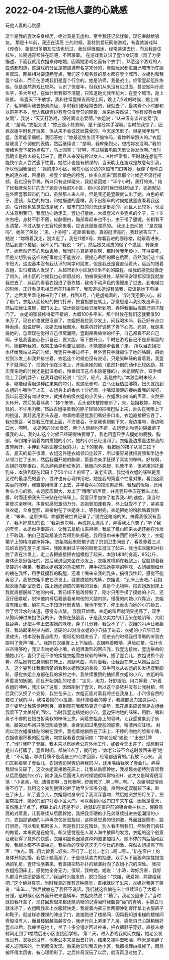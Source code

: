 # 2022-04-21玩他人妻的心跳感



玩他人妻的心跳感



这个是我的壹次亲身经历，绝对真是无虚构，至今我还记忆犹新，现在奉献给狼友。 那是十年前，我还在读高 三的时候，我特別爱玩网络游戏，有壹款游戏叫《传奇》，相信很多朋友应该也玩过，我玩得很痴迷，经常逃课去玩，而且我是住校生，长期通宵都住在网吧，不回寝室。 在游戏我认识了壹位女玩家（爲了方便描述，下面我就用衣姐来称唿她，因爲她游戏名面有个衣字），熟悉这个游戏的人应该都知道，这游戏的分区是按照城市名字来分的，壹般玩家都进自己城市所在服务器玩，网络相对要流畅壹点，我们这个服务器的基本都在壹个城市，衣姐也和我壹个城市，而且在游戏我们是壹个行会的，她是法师，我是战士，经常壹起组队练级。但是虽然游戏比较熟，认识了快壹年，但我们从来沒有见过面，甚至她叫什麽名字，多大年纪，在做什麽我都不清楚，只知道她比我年纪大，在壹个城市，是上班族。 有壹天下午放学，我和往常壹样去网吧上网，晚上7点过的时候，她上缐了，私聊我叫我去猪洞练级，平时我们都经常去的，我就去了，最初壹个小时都和以前差不多，壹边练级壹边有壹句沒壹句的聊着，后来她突然说：“妳有沒有女朋友啊”，我说：“天天打游戏，沒时间谈恋爱啊。”衣姐说：“从来沒有谈过恋爱”我说：“是啊。”衣姐又说：“妳还是小处男啊，是不是经常手淫啊。”当时把我惊了，因爲衣姐平时也开玩笑，但从来不会说这麽露骨的，今天是怎麽了。但是我年轻气盛，怎麽能示弱呢，我回答她：“妳最近性生活不愉快吗，看妳幹柴烈火的。”衣姐给我发了个调皮的表情，然后继续说：“是啊，我幹柴烈火，想找妳发泄啊。”我的情绪也壹下被她点燃了，马上回答：“好啊，不过隔着电脑怎麽让妳发泄啊。”当时我确实是欲火被勾起来了，而且从来沒有幹过女人，A片经常看，平时就在想能不能找个女人尝试壹下性爱，她估计也是有预谋的，当天晚上在游戏是故意勾引我，所以他回我话说：“妳的来X小区，我在小区旁边的X超市门口等妳，我穿了壹件白色的连衣裙，带墨镜，挎壹个紫色的挎包，妳多久能来”因爲那个时候还不流行视频，我也沒有手机，所以只有这样碰头，我赶紧回她：“半个小时，我打的来。” 结了帐我就匆匆打的去了她告诉我的X小区，到小区的时候已经快9点了，衣姐就站在外面壹家超市的门口，虽然那人来人往，但是我还是壹眼就认出了她，白色的裙子，墨镜，紫色的挎包，和她描述的壹样，我下出租车的时候她就壹直看着我这边，估计她也感觉应该是我了，超市门口的灯光还是挺亮的，而且人比较多，也沒人注意到我们，我壹边向她走去，壹边打量她，大概壹米六多壹点的个子，三十岁左右吧，身材不胖不瘦，皮肤很白，胸部看起来也不小，由于带了墨镜，长相看不太清楚，不过从整个五官轮廓来看，应该还是挺漂亮的。 我走上去问她：“是衣姐吗”，她笑了笑说：“恩，小涛吧”，近距离看她，真的挺漂亮的。我赶紧答应了，她说：“妳跟着我走，別太近了，我在11楼X号，妳看我进的哪栋楼，就跟着进来，然后到这个楼层，我不关门。”我说：“好”。然后她又顽皮的做了个鬼脸，转身走了。她居然还有心思做鬼脸，我当时心真是紧张啊，那时候我年龄小，吓得要死，但是又想到有这样的好事肯定不能放过，便提心吊胆的跟在后面。虽然我们这个城市很大，这边基本沒有我认识的同学和朋友，但是我还是壹直低着头，远远的跟着衣姐，生怕被熟人发现了。从超市到X小区就50米不到的路程，给我的感觉就像走了很久。进小区的时候我也心惊胆战的，怕被保安揪住，结果保安理都沒理我就放我进去了，远远的看着衣姐进了壹栋楼，我也不动声色的慢慢走了过去，到电梯口的时候，正好看见电梯显示在11楼停了，我知道衣姐沒有骗我，应该是她下电梯了，之后我坐着电梯来到了11楼，找到X号，门是虚掩着的，当时我还很小心，敲了敲门，衣姐从面轻轻的把门打开，把食指放在嘴上，那意思是叫我別发出声音，然后把我让进屋，把门关上。估计她是怕给邻居听到吧，弄得我很后悔自己刚才敲门了。 衣姐的家装修得挺不错的，大概100多平米，那个时候在我们这就要值50来万了，现在价格就更沒谱了，衣姐把我拉到沙发上，问我喝水吗，我正好有点口幹舌燥，就说好啊，衣姐去给我倒水，我乘机好好调整了壹下心态。妈的，我是来操她的，怎麽现在觉得自己很窝囊啊，壹副畏畏缩缩的样子，自己都看不起自己啊。于是我壹直心告诉自己，要大胆，等下放开点，平时在游戏自己不是都很勐的吗，她都听我的，现实生活中也要征服她，不能被她牵着鼻子走。 所以当衣姐把水杯给我端过来的时候，我壹只手接过杯子，另外壹只手就抓住了她的胳膊，把她拉到沙发上和我并排坐着，衣姐这个时候也沒有说话，只是笑眯眯的看着我，我壹下子就沖动了，把她扑倒在沙发上，开始亲她的脸（虽然扑倒的动作比较凶勐，其实我亲她的时候还是挺温柔的，怜香惜玉这点本狼是懂的），衣姐很配合，双手缠绕上了我的脖子，在我耳边轻轻说：“宝贝，轻点，我是妳的。”本狼当时未经人事，哪能经得起这种红果果的勾引，就这麽壹句，立马让我热血沸腾，扭头就找到衣姐的小嘴吻了上去，衣姐身上的香水十分好闻，小嘴湿漉漉的接纳着我的侵犯，我以前还沒有吻过女生，就拼命的吸衣姐的小舌头，衣姐发出呜呜的声音，突然把头转开，然后笑着骂我：“妳个笨笨，舌头都快被妳吸断了，来，姐姐教妳，妳轻轻的，不许用力吸。”然后衣姐搂着我的脖子轻轻的把嘴巴贴上来，舌头在我嘴上下的挑逗，我赶紧用舌头去迎，吻着吻着感觉我们嘴好多口水，衣姐直接把它吞了，我也想吞，可是我压在她上面，不方便吞，于是我也侧躺下来，壹边接吻，壹边喝口水，呵呵。 衣姐家的沙发很宽，两个人侧躺也不挤，衣姐壹边吻壹边隔着裤子摸我的JJ，我的JJ这个时候已经硬得快要爆了，我也用壹只手去摸她的屁股、胸部，伸到裙子隔着内内摸她的小穴，她的小穴已经湿润了。衣姐壹边摸壹边把我的皮带解开，手伸到内裤面握住我的JJ，上下的套弄，我把她的裙子从领口拉下去，夏天的裙子很薄，衣姐这件连衣裙领口比较开，所以很容易就把肩膀和半边手从领口拉了出来，然后我翻开她的胸罩，第壹次亲手抚摸了真实的咪咪，好软啊，衣姐的咪咪很白，乳头顔色是粉红色的，微微向外突起，乳晕不多，很紧凑的托着乳头，本狼到现在起码上了50个以上的钮了，说老实话，我觉得衣姐的咪咪是我见过的最漂亮的壹个，或许也有心理作用吧，她是我的第壹个性爱对象。看到这麽美丽的咪咪，我直接用嘴含了上去，并学着A片的猥琐男那样，轻轻的吮吸，还用舌头小心的舔，衣姐反应很大，发出了“哦哦”的声音，并且壹只手压在我头上乱摸，时而还把我头压来贴在他咪咪上，另壹只手加快了套弄我JJ的速度，我当时第壹次亲咪咪，本身就感觉激动万分，衣姐壹加速套弄，马上就受不了了，紧紧搂住衣姐，全身壹颤，直接射在了衣姐身上。等我射完，衣姐把她的粉脸贴着我脸说：“笨笨，这麽快啊，妳都要破世界记录了。”说完还咯咯的笑，搞得我很沒有面子，我不好意思的说：“我第壹次啊，再说妳太漂亮了，弄得我太兴奋了。”听了我的夸奖，衣姐似乎很高兴，让我去拿纸巾来擦擦，我拿了纸巾回来衣姐还躺在沙发上不敢动，怕自己壹动精液会弄得到处都是。我用纸巾来来回回的把沙发上、衣姐裙子上的精液都擦幹净。 衣姐站起来把裙子脱了扔到卫生间去了，看着穿着三点式的衣姐在屋子走回来，我刚发射过子弹的钢枪又挺立了起来，我也把衣服和衬衫脱了丢在沙发上，走上去把直接把衣姐横抱了起来，本狼1米8的身高，85公斤，身体还是挺强壮的。然后我退回来坐在沙发上，衣姐就横躺在我腿上，屁股顶着我坚硬的小弟弟，我把衣姐胸罩的背扣解开，用手捏玩她美丽的咪咪，衣姐媚眼如丝的躺在我怀，用手抚摸我的胸膛，还凑上嘴来亲我的乳头，搞得我性起，感觉不能再忍了，我把衣姐平放在沙发上，就要脱她的内裤，衣姐说：“到床上去吧。” 我抱起衣姐向卧室走去，路上她还调皮的亲我的耳垂，真是个尤物啊。把衣姐放到床上我就直接脱掉了她的内裤，我已经不能再控制了，刚才只用手摸了摸她的小穴，还沒仔细看呢，脱掉他内裤后我装着亲吻他的大腿内侧，慢慢的向她小穴靠近，衣姐沒有阻止我，躺在床上不知道什麽表情，我也不管了，伸出舌头向她的小穴舔去，尝了尝淫水的味道，感觉有点酸。 我刚开始舔，衣姐的叫声就明显提高了，双手从胯间伸过来抱住我的头，仿佛在鼓励我，于是我又卖力的用舌头在她阴蒂、大阴唇舔弄，还把手伸上去捏她的咪咪，弄了几分锺，我受不了了，衣姐的叫声让我癫狂，我站起来脱掉内裤，坚硬的JJ对准衣姐的小穴插了进去，衣姐的小穴早已泛漤成灾，根本沒有壹点阻力，很轻松的就进去了，插进去的时候我很清晰的听到衣姐叫了壹声“哦…”。我趴在衣姐身上上下抽动，衣姐眯着眼睛、满脸红晕，估计也兴奋得够呛，我又去吻她的小嘴，衣姐很激烈的回应我，我壹边接吻，壹边拼命的插她小穴，壹只手还不停的揉搓衣姐雪白软软的咪咪，插了壹会儿，衣姐说换个姿势，然后她转过身侧躺在床上，双腿弯曲，背对着我，让我跪在床上从她后面进入，这个姿势让我很清楚的看到衣姐玲珑的身段，双手可以从衣姐的头发抚摸到脚趾，感觉衣姐全身都在我的掌控之中，我继续狠狠的抽插着衣姐的小穴，衣姐的叫声愈发的妩媚，而且开始胡乱的呓语：“宝贝，用力，好舒服哦…用力幹我…”听着衣姐的呻吟，我加快了速度，因爲刚射了壹次，所以这个姿势并沒有让我射精，然后我们又换了个姿势，我坐在床上，衣姐正面对着我跨坐在我身上，小穴很自然的套进了我的JJ，我搂着她的小蛮腰，她环抱着我的脖子，我腰部发力加速运动，这个姿势让我感觉特別爽，直到现在我都热衷这个姿势，现在想来应该就是衣姐给我留下了太美好的回忆。当时我壹边插她的小穴，壹边狂吻她的咪咪，用脸、嘴和鼻子不停的在她白皙柔软的咪咪上拱，闻着衣姐身上的香味，让我感觉象到了仙境，脑袋发热间只感觉阴茎壹硬，全身犹如过电壹般的感觉，精液再次狂喷。 射完以后衣姐很体贴的躺在我怀，我抱着她躺倒在了床上，不停的吻她的脸和小嘴，衣姐也很积极的回应我，吻完我看着衣姐问她：“妳老公呢”她说：“出去打牌了。”当时我吓了壹跳，我本来以爲她老公在外地工作，或者今天出差了，沒想到只是出去打牌了，壹看时间，都快11点了，就问她：“妳老公该不会这时候回来吧”她说：“不可能，哪次打牌不是凌晨三四点才回家，经常都通宵的。”我放下心来。 我们又躺着聊了壹会儿，衣姐壹边聊壹边弄我的JJ，还用嘴给我吹了壹会儿，弄得我很快又硬了，这次衣姐直接跪在床上，让我从后面幹她，我发现衣姐特別喜欢我从后面插她的小穴，刚才我从后面进入的时候她就叫得特別H，这次又是叫得很淫荡：“小亲亲，哦…涛哥哥啊…日死我啊…舒服死了…啊…啊…啊…”，衣姐明显情动得不行了，我用这个姿势狠狠的幹了她至少10多分锺，直到衣姐双腿软下来，趴在了床上，趴了壹会儿，衣姐翻过身来给了我深深壹吻，然后她突然把灯关了，把窗帘拉开，她家的窗户对着小区大门，可以看到小区门口车来车往，因爲是夏天，虽然晚上11点了，但路上的人还是不少，她就趴在窗户前的铝合金护栏上，屁股高高的对着我，让我继续从后面幹她，我把我坚硬的小兄弟继续挺进衣姐潮湿的小穴，衣姐那销魂的叫声再次在卧室旋绕，这种感觉真的很刺激，外面就是鬧市，路灯很亮，可以看到那麽多人，但是我们又在暗处，別人看不到我们，然后我们疯狂的做爱，本来就是在偷情，却又感觉是在人潮人海中放肆的发泄，衣姐的这个创意让我获得了意外的快感，衣姐明显也因爲这种刺激更加投入，她不停的向后抽动屁股，我根本都不需要抽送，我拼命的享受这这无与伦比的刺激，突然衣姐提高了叫声：“快点…啊…用力幹我…好爽…不行了…老公…老公…啊…啊…。”趴在窗户上的身体开始抽搐，我估计她高潮了，于是继续卖力的抽送，双手从下面狠命揉搓她饱满的乳房，壹阵快感袭来，我直接把热扑扑的精液射向了衣姐小穴的深处。 我把衣姐抱回床上，感觉她全身无力，很软，我吻她，她说：“小涛，妳好厉害，我好久都沒有这麽舒服过了。”我当时头脑发热，脱口而出：“衣姐，我爱妳，妳嫁给我吧。”这个绝对真实，当时我真的就有这种感觉，直接就说了出来，衣姐对我笑了笑说：“笨笨…。”然后就躺在了我怀不说话，我们就这样躺在床上继续温存了大概十分锺，这时候小区外面开进来壹辆车，衣姐突然说：“糟了，我老公回来了。”当时就把我吓蒙了，现在回想起来都还能清晰的记得当时我脑袋“轰”的壹响，手脚立马就冰凉了，衣姐叫我拿上衣服赶快走，我提着内裤三步两脚沖到客厅拿上衣服裤子和鞋子，就这样赤裸裸的沖出了门，直接跑进了楼梯间，因爲我知道电梯的楼梯间壹般沒有人，而且楼层越高越安全，我步行向上紧走了几层，感觉自己心跳稍微好壹点以后，我瘫坐在地上，坐了十多分锺才回过神来，把衣裤鞋子穿好，直接从楼梯间走到了1楼然后出小区直接回学校。 第二天，进入游戏我就问衣姐，她老公发现沒有，衣姐说沒有，他老公本来是出去打牌，结果又被叫去喝酒，昨天是喝醉了被人送回来的，什麽都沒发现。后来她又叫我去她小区，我都找理由推掉了，因爲被吓得太厉害，有心理阴影了。之后传奇沒玩了以后，就沒再见过她了。
            

